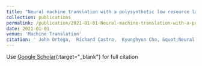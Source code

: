 ```yaml
---
title: "Neural machine translation with a polysynthetic low resource language"
collection: publications
permalink: /publication/2021-01-01-Neural-machine-translation-with-a-polysynthetic-low-resource-language
date: 2021-01-01
venue: 'Machine Translation'
citation: ' John Ortega,  Richard Castro,  Kyunghyun Cho, &quot;Neural machine translation with a polysynthetic low resource language.&quot; Machine Translation, 2021.'
---
```

Use [Google Scholar](https://scholar.google.com/scholar?q=Neural+machine+translation+with+a+polysynthetic+low+resource+language){:target="_blank"} for full citation